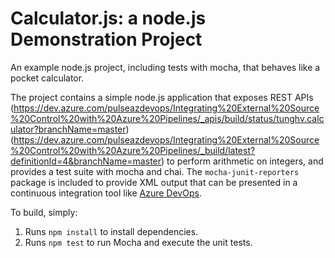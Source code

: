 Calculator.js: a node.js Demonstration Project
==============================================
An example node.js project, including tests with mocha, that behaves like
a pocket calculator.

The project contains a simple node.js application that exposes REST APIs
(https://dev.azure.com/pulseazdevops/Integrating%20External%20Source%20Control%20with%20Azure%20Pipelines/_apis/build/status/tunghv.calculator?branchName=master)
(https://dev.azure.com/pulseazdevops/Integrating%20External%20Source%20Control%20with%20Azure%20Pipelines/_build/latest?definitionId=4&branchName=master)
to perform arithmetic on integers, and provides a test suite with mocha
and chai.  The `mocha-junit-reporters` package is included to provide XML
output that can be presented in a continuous integration tool like
[Azure DevOps](https://azure.com/devops).

To build, simply:

1. Runs `npm install` to install dependencies.
2. Runs `npm test` to run Mocha and execute the unit tests.

